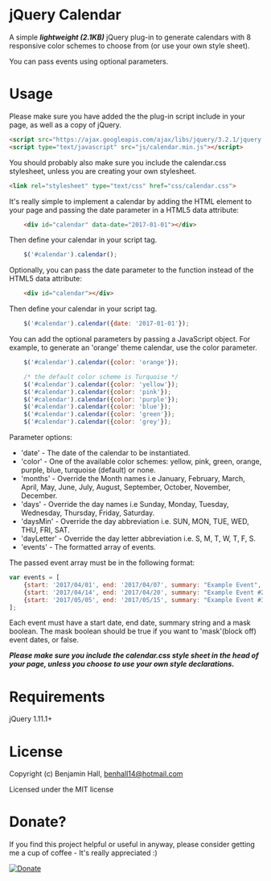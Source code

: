 # jQuery Calendar
A simple ***lightweight (2.1KB)*** jQuery plug-in to generate calendars with 8 responsive color schemes to choose from (or use your own style sheet).

You can pass events using optional parameters.

# Usage
Please make sure you have added the the plug-in script include in your page, as well as a copy of jQuery.
```html
<script src="https://ajax.googleapis.com/ajax/libs/jquery/3.2.1/jquery.min.js"></script>
<script type="text/javascript" src="js/calendar.min.js"></script>
```

You should probably also make sure you include the calendar.css stylesheet, unless you are creating your own stylesheet.
```html
<link rel="stylesheet" type="text/css" href="css/calendar.css">
```

It's really simple to implement a calendar by adding the HTML element to your page and passing the date parameter in a HTML5 data attribute:

```html
    <div id="calendar" data-date="2017-01-01"></div>
```

Then define your calendar in your script tag.

```js
    $('#calendar').calendar();
```

Optionally, you can pass the date parameter to the function instead of the HTML5 data attribute:

```html
    <div id="calendar"></div>
```

Then define your calendar in your script tag.

```js
    $('#calendar').calendar({date: '2017-01-01'});
```

You can add the optional parameters by passing a JavaScript object. For example, to generate an 'orange' theme calendar, use the color parameter.

```js
    $('#calendar').calendar({color: 'orange'});

    /* the default color scheme is Turquoise */
    $('#calendar').calendar({color: 'yellow'});
    $('#calendar').calendar({color: 'pink'});
    $('#calendar').calendar({color: 'purple'});
    $('#calendar').calendar({color: 'blue'});
    $('#calendar').calendar({color: 'green'});
    $('#calendar').calendar({color: 'grey'});
```

Parameter options:
 * 'date' - The date of the calendar to be instantiated.
 * 'color' - One of the available color schemes: yellow, pink, green, orange, purple, blue, turquoise (default) or none.
 * 'months' - Override the Month names i.e January, February, March, April, May, June, July, August, September, October, November, December.
 * 'days' - Override the day names i.e Sunday, Monday, Tuesday, Wednesday, Thursday, Friday, Saturday.
 * 'daysMin' - Override the day abbreviation i.e. SUN, MON, TUE, WED, THU, FRI, SAT.
 * 'dayLetter' - Override the day letter abbreviation i.e. S, M, T, W, T, F, S.
 * 'events' - The formatted array of events.

The passed event array must be in the following format:

```js
var events = [
    {start: '2017/04/01', end: '2017/04/07', summary: "Example Event", mask: true},
    {start: '2017/04/14', end: '2017/04/20', summary: "Example Event #2", mask: true},
    {start: '2017/05/05', end: '2017/05/15', summary: "Example Event #3", mask: true}
];
```

Each event must have a start date, end date, summary string and a mask boolean. The mask boolean should be true if you want to 'mask'(block off) event dates, or false.

***Please make sure you include the calendar.css style sheet in the head of your page, unless you choose to use your own style declarations.***

# Requirements
jQuery 1.11.1+

# License
Copyright (c) Benjamin Hall, benhall14@hotmail.com

Licensed under the MIT license

# Donate?
If you find this project helpful or useful in anyway, please consider getting me a cup of coffee - It's really appreciated :)

[![Donate](https://img.shields.io/badge/Donate-PayPal-green.svg)](https://paypal.me/benhall14)
